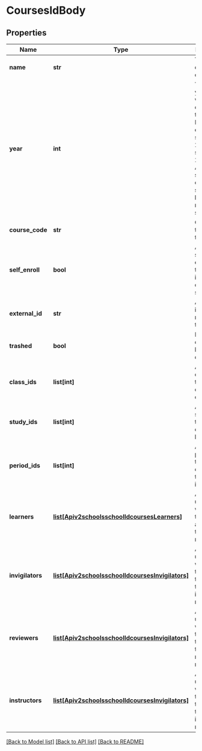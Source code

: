 # CoursesIdBody

## Properties
Name | Type | Description | Notes
------------ | ------------- | ------------- | -------------
**name** | **str** | The name of the course | 
**year** | **int** | The school year in which the course takes place. For example, select year 2022 for school year 2022/2023. Ans will select the current school year by default if no year is set | [optional] 
**course_code** | **str** | Code used to refer to the course | [optional] 
**self_enroll** | **bool** | Allows a student to enroll themselves in the course if set to true | [optional] [default to False]
**external_id** | **str** | An external id to reference the course | [optional] 
**trashed** | **bool** | Defines if a course has been soft deleted | [optional] [default to False]
**class_ids** | **list[int]** | An array of class ids that are part of the course | [optional] 
**study_ids** | **list[int]** | An array of study ids that the course belongs to | [optional] 
**period_ids** | **list[int]** | An array of period ids that the course takes place in | [optional] 
**learners** | [**list[Apiv2schoolsschoolIdcoursesLearners]**](Apiv2schoolsschoolIdcoursesLearners.md) | An array of user ids that will be in the course and have the learner role | [optional] 
**invigilators** | [**list[Apiv2schoolsschoolIdcoursesInvigilators]**](Apiv2schoolsschoolIdcoursesInvigilators.md) | An array of user ids that will be in the course that have the invigilator role | [optional] 
**reviewers** | [**list[Apiv2schoolsschoolIdcoursesInvigilators]**](Apiv2schoolsschoolIdcoursesInvigilators.md) | An array of user ids that will be in the course that have the reviewer role | [optional] 
**instructors** | [**list[Apiv2schoolsschoolIdcoursesInvigilators]**](Apiv2schoolsschoolIdcoursesInvigilators.md) | An array of user ids that will be in the course that have the instructor role | [optional] 

[[Back to Model list]](../README.md#documentation-for-models) [[Back to API list]](../README.md#documentation-for-api-endpoints) [[Back to README]](../README.md)

